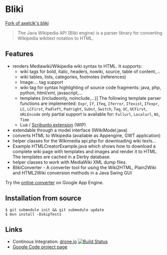 # Bliki

[Fork of axelclk's bliki](https://bitbucket.org/axelclk/info.bliki.wiki/commits/all)


> The Java Wikipedia API (Bliki engine)
> is a parser library for converting
> Wikipedia wikitext notation to HTML.


## Features

  * renders Mediawiki/Wikipedia wiki syntax to HTML. It supports:
     * wiki tags for bold, italic, headers, nowiki, source, table of content,...
     * wiki tables, lists, categories, footnotes (references)
     * Image:... tag support
     * wiki <source> tag for syntax highlighting of source code fragments:
        java, php, python, html/xml, javascript,...
     * templates (includeonly, noinclude,...)]
        The following template parser functions are implemented:
        `Expr`, `If`, `Ifeq`, `Iferror`, `Ifexist`, `Ifexpr`, `LC`, `LCFirst`, `Padleft`,
        `Padright`, `Subst`, `Switch`, `Tag`, `UC`, `UCFirst`, `URLEncode`
        only partial support is available for: `Fullurl`, `Localurl`, `NS`, `Time`
     * Lua / [Scribunto extension][] (WIP)
  * extendable through a model interface (IWikiModel.java)
  * converts HTML to Wikipedia (available as Appengine, GWT application)
  * helper classes for the Wikimedia api.php for downloading wiki texts...
  * Example HTMLCreatorExample.java which shows how to download a complete
    wiki page with templates and images and render it to HTML.
    The templates are cached in a Derby database.
  * helper classes to work with MediaWiki XML dump files.
  * BlikiConverter - A converter tool for using the Wiki2HTML, Plain2Wiki and
    HTML2Wiki conversion methods in a Java Swing GUI

Try the [online converter][] on Google App Engine.

## Installation from source

    $ git submodule init && git submodule update
    $ mvn install -DskipTests

## Links

  * Continous Integration: [drone.io][] [![Build Status](https://drone.io/bitbucket.org/axelclk/info.bliki.wiki/status.png)](https://drone.io/bitbucket.org/axelclk/info.bliki.wiki)
  * [Google Code project page][]

[online converter]: http://w-i-k-i.appspot.com/
[drone.io]: https://drone.io/bitbucket.org/axelclk/info.bliki.wiki
[Google Code project page]: https://code.google.com/p/gwtwiki/
[Scribunto extension]: http://www.mediawiki.org/wiki/Extension:Scribunto
